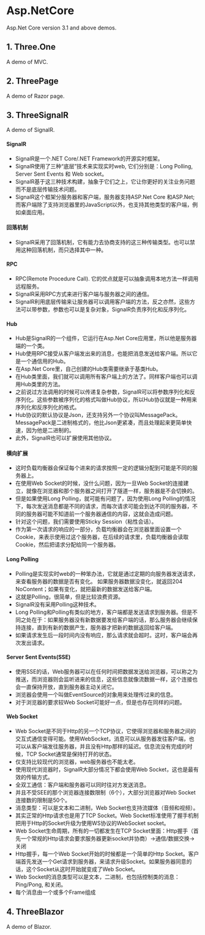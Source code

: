 # Asp.NetCore
Asp.Net Core version 3.1 and above demos.

## 1. Three.One
A demo of MVC.

## 2. ThreePage
A demo of Razor page.

## 3. ThreeSignalR
A demo of SignalR.  
#### SignalR
* SignalR是一个.NET Core/.NET Framework的开源实时框架。
* SignalR使用了三种“底层”技术来实现实时web, 它们分别是：Long Polling, Server Sent Events 和 Web socket。   
* SignalR基于这三种技术构建，抽象于它们之上，它让你更好的关注业务问题而不是底层传输技术问题。  
* SignalR这个框架分服务器和客户端，服务器支持ASP.Net Core 和ASP.Net; 而客户端除了支持浏览器里的JavaScript以外，也支持其他类型的客户端，例如桌面应用。  
#### 回落机制
* SignalR采用了回落机制，它有能力去协商支持的这三种传输类型。也可以禁用这种回落机制，而只选择其中一种。 
#### RPC 
* RPC(Remote Procedure Call). 它的优点就是可以抽象调用本地方法一样调用远程服务。  
* SignalR采用RPC方式来进行客户端与服务器之间的通信。  
* SignalR利用底层传输来让服务器可以调用客户端的方法，反之亦然，这些方法可以带参数，参数也可以是复杂对象，SignalR负责序列化和反序列化。
#### Hub
* Hub是SignalR的一个组件，它运行在Asp.Net Core应用里，所以他是服务器端的一个类。  
* Hub使用RPC接受从客户端发出来的消息，也能把消息发送给客户端。所以它是一个通信用的Hub。  
* 在Asp.Net Core里，自己创建的Hub类需要继承于基类Hub。  
* 在Hub类里面，我们就可以调用所有客户端上的方法了。同样客户端也可以调用Hub类里的方法。  
* 之前说过方法调用的时候可以传递复杂参数，SignalR可以将参数序列化和反序列化。这些参数被序列化的格式叫做Hub协议，所以Hub协议就是一种用来序列化和反序列化的格式。  
* Hub协议的默认协议是Json，还支持另外一个协议叫MessagePack。MessagePack是二进制格式的，他比Json更紧凑，而且处理起来更简单快速，因为他是二进制的。  
* 此外，SignalR也可以扩展使用其他协议。
#### 横向扩展
* 这时负载均衡器会保证每个进来的请求按照一定的逻辑分配到可能是不同的服务器上。
* 在使用Web Socket的时候，没什么问题，因为一旦Web Socket的连接建立，就像在浏览器和那个服务器之间打开了隧道一样，服务器是不会切换的。
* 但是如果使用Long Polling，就可能有问题了，因为使用Long Polling的情况下，每次发送消息都是不同的请求，而每次请求可能会到达不同的服务器，不同的服务器可能不知道前一个服务器通信的内容，这就会造成问题。
* 针对这个问题，我们需要使用Sticky Session（粘性会话）。
* 作为第一次请求的响应的一部分，负载均衡器会在浏览器里面设置一个Cookie，来表示使用过这个服务器，在后续的请求里，负载均衡器会读取Cookie，然后把请求分配给同一个服务器。


#### Long Polling
* Polling是实现实时web的一种笨办法，它就是通过定期的向服务器发送请求，来查看服务器的数据是否有变化。
如果服务器数据没变化，就返回204 NoContent；如果有变化，就把最新的数据发送给客户端。
* 这就是Polling，很简单，但是比较浪费资源。
* SignalR没有采用Polling这种技术。
* Long Polling和Polling有类似的地方，客户端都是发送请求到服务器。但是不同之处在于：如果服务器没有新数据要发给客户端的话，那么服务器会继续保持连接，直到有新的数据产生，服务器才把新的数据返回给客户端。
* 如果请求发生后一段时间内没有响应，那么请求就会超时。这时，客户端会再次发出请求。
#### Server Sent Events(SSE)
* 使用SSE的话，Web服务器可以在任何时间把数据发送给浏览器，可以称之为推送，而浏览器则会监听进来的信息，这些信息就像流数据一样，这个连接也会一直保持开放，直到服务器主动关闭它。
* 浏览器会使用一个叫做EventSource的对象用来处理传过来的信息。
* 对于浏览器的要求较Web Socket可能好一点，但是也存在同样的问题。
#### Web Socket
* Web Socket是不同于Http的另一个TCP协议，它使得浏览器和服务器之间的交互式通信变得可能。使用WebSocket，消息可以从服务器发往客户端，也可以从客户端发往服务器，并且没有Http那样的延迟。信息流没有完成的时候，TCP Socket通常是保持打开的状态。
* 仅支持比较现代的浏览器，web服务器也不能太老。  
* 使用现代浏览器时，SignalR大部分情况下都会使用Web Socket，这也是最有效的传输方式。
* 全双工通信：客户端和服务器可以同时往对方发送消息。
* 并且不受SEE的那个浏览器连接数限制（6个），大部分浏览器对Web Socket连接数的限制是50个。
* 消息类型：可以是文本和二进制，Web Socket也支持流媒体（音频和视频）。
* 其实正常的Http请求也是用了TCP Socket。Web Socket标准使用了握手机制把用于Http的Socket升级为使用WS协议的WebSocket socket。
* Web Socket生命周期，所有的一切都发生在TCP Socket里面：Http握手（首先一个常规的Http请求会要求服务器更新socket并协商）->通信/数据交换->关闭
* Http握手，每一个Web Socket开始的时候都是一个简单的Http Socket。客户端首先发送一个Get请求到服务器，来请求升级Socket。如果服务器同意的话，这个Socket从这时开始就变成了Web Socket。   
* Web Socket的消息类型可以是文本，二进制，也包括控制类的消息：Ping/Pong, 和关闭。
* 每个消息由一个或多个Frame组成


## 4. ThreeBlazor
A demo of Blazor.
